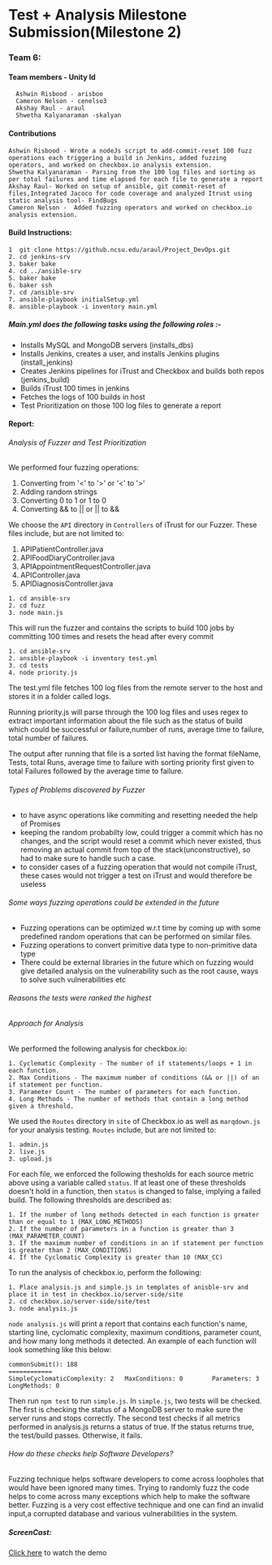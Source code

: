 # Test + Analysis Milestone Submission(Milestone 2)
### Team 6: 
#### Team members - Unity Id
      Ashwin Risbood - arisboo
      Cameron Nelson - cenelso3
      Akshay Raul - araul
      Shwetha Kalyanaraman -skalyan
#### Contributions
    Ashwin Risbood - Wrote a nodeJs script to add-commit-reset 100 fuzz operations each triggering a build in Jenkins, added fuzzing operators, and worked on checkbox.io analysis extension.
    Shwetha Kalyanaraman - Parsing from the 100 log files and sorting as per total failures and time elapsed for each file to generate a report
    Akshay Raul- Worked on setup of ansible, git commit-reset of files,Integrated Jacoco for code coverage and analyzed Itrust using static analysis tool- FindBugs
    Cameron Nelson -  Added fuzzing operators and worked on checkbox.io analysis extension. 

#### Build Instructions:
```
1  git clone https://github.ncsu.edu/araul/Project_DevOps.git
2. cd jenkins-srv
3. baker bake
4. cd ../ansible-srv
5. baker bake
6. baker ssh
7. cd /ansible-srv
7. ansible-playbook initialSetup.yml 
8. ansible-playbook -i inventory main.yml
```

##### Main.yml does the following tasks using the following roles :- 
 - Installs MySQL and MongoDB servers (installs_dbs)
 - Installs Jenkins, creates a user, and installs Jenkins plugins (install_jenkins)
 - Creates Jenkins pipelines for iTrust and Checkbox and builds both repos (jenkins_build)
 - Builds iTrust 100 times in jenkins
 - Fetches the logs of 100 builds in host
 - Test Prioritization on those 100 log files to generate a report
 
#### Report:

###### Analysis of Fuzzer and Test Prioritization
We performed four fuzzing operations:
1. Converting from '<' to '>' or '<' to '>'
2. Adding random strings
3. Converting 0 to 1 or 1 to 0
4. Converting && to || or || to &&

We choose the `API` directory in `Controllers` of iTrust for our Fuzzer. These files include, but are not limited to:
1. APIPatientController.java
2. APIFoodDiaryController.java
3. APIAppointmentRequestController.java
4. APIController.java
5. APIDiagnosisController.java

```
1. cd ansible-srv
2. cd fuzz
3. node main.js
```
This will run the fuzzer and contains the scripts to build 100 jobs by committing 100 times and resets the head after every commit 
```
1. cd ansible-srv
2. ansible-playbook -i inventory test.yml
3. cd tests
4. node priority.js
```
The test.yml file fetches 100 log files from the remote server to the host and stores it in a folder called logs.

Running priority.js will parse through the 100 log files and uses regex to extract important information about the file such as the status of build which could be successful or failure,number of runs, average time to failure, total number of failures.

The output after running that file is a sorted list having the format fileName, Tests, total Runs, average time to failure
with sorting priority first given to total Failures followed by the average time to failure.

###### Types of Problems discovered by Fuzzer
- to have async operations like commiting and resetting needed the help of Promises
- keeping the random probabilty low, could trigger a commit which has no changes, and the script would reset a commit which never existed, thus removing an actual commit from top of the stack(unconstructive), so had to make sure to handle such a case.
- to consider cases of a fuzzing operation that would not compile iTrust, these cases would not trigger a test on iTrust and would therefore be useless

###### Some ways fuzzing operations could be extended in the future
- Fuzzing operations can be optimized w.r.t time by coming up with some predefined random operations that can be performed on similar files.
- Fuzzing operations to convert primitive data type to non-primitive data type
- There could be external libraries in the future which on fuzzing would give detailed analysis on the vulnerability such as the root cause, ways to solve such vulnerabilities etc

###### Reasons the tests were ranked the highest


###### Approach for Analysis
We performed the following analysis for checkbox.io:
```
1. Cyclematic Complexity - The number of if statements/loops + 1 in each function.
2. Max Conditions - The maximum number of conditions (&& or ||) of an if statement per function.
3. Parameter Count - The number of parameters for each function.
4. Long Methods - The number of methods that contain a long method given a threshold.
```

We used the `Routes` directory in `site` of Checkbox.io as well as `marqdown.js` for your analysis testing. `Routes` include, but are not limited to:
```
1. admin.js
2. live.js
3. upload.js
```

For each file, we enforced the following thesholds for each source metric above using a variable called `status`. If at least one of these thresholds doesn't hold in a function, then `status` is changed to false, implying a failed build. The following thresholds are described as:
```
1. If the number of long methods detected in each function is greater than or equal to 1 (MAX_LONG_METHODS)
2. If the number of parameters in a function is greater than 3 (MAX_PARAMETER_COUNT)
3. If the maximum number of conditions in an if statement per function is greater than 2 (MAX_CONDITIONS)
4. If the Cyclomatic Complexity is greater than 10 (MAX_CC)
```

To run the analysis of checkbox.io, perform the following: 
```
1. Place analysis.js and simple.js in templates of anisble-srv and place it in test in checkbox.io/server-side/site
2. cd checkbox.io/server-side/site/test
3. node analysis.js
```
`node analysis.js` will print a report that contains each function's name, starting line, cyclomatic complexity, maximum conditions, parameter count, and how many long methods it detected. An example of each function will look something like this below:
```
commonSubmit(): 188
============
SimpleCyclomaticComplexity: 2   MaxConditions: 0        Parameters: 3   LongMethods: 0
```

Then run `npm test` to run `simple.js`. In `simple.js`, two tests will be checked. The first is checking the status of a MongoDB server to make sure the server runs and stops correctly. The second test checks if all metrics performed in analysis.js returns a status of true. If the status returns true, the test/build passes. Otherwise, it fails.

###### How do these checks help Software Developers?
Fuzzing technique helps software developers to come across loopholes that would have been ignored many times. Trying to randomly fuzz the code helps to come across many exceptions which help to make the software better. Fuzzing is a very cost effective technique and one can find an invalid input,a corrupted database and various vulnerabilities in the system.

 ##### ScreenCast:
 [Click here](https://drive.google.com/open?id=1Ivo299PbIZxvdac14e63yZQAuKM0ZWli) to watch the demo
